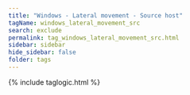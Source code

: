 ```yaml
---
title: "Windows - Lateral movement - Source host"
tagName: windows_lateral_movement_src
search: exclude
permalink: tag_windows_lateral_movement_src.html
sidebar: sidebar
hide_sidebar: false
folder: tags
---
```


{% include taglogic.html %}
